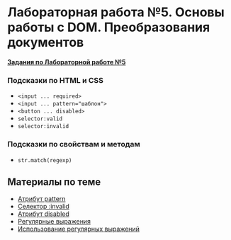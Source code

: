 # Лабораторная работа №5. Основы работы с DOM. Преобразования документов

**[Задания по Лабораторной работе №5](https://github.com/RSTU-Citg-Space/web_lab/blob/frontend/AVB/Lab_5_Forms/Task.md)**

### Подсказки по HTML и CSS

* `<input ... required>`
* `<input ... pattern="шаблон">`
* `<button ... disabled>`
* `selector:valid`
* `selector:invalid`

### Подсказки по свойствам и методам

* `str.match(regexp)`

## Материалы по теме

* [Атрибут pattern](https://developer.mozilla.org/en-US/docs/Web/HTML/Attributes/pattern)
* [Селектор :invalid](https://developer.mozilla.org/ru/docs/Web/CSS/:invalid)
* [Атрибут disabled](https://developer.mozilla.org/en-US/docs/Web/HTML/Attributes/disabled)
* [Регулярные выражения](https://developer.mozilla.org/ru/docs/Web/JavaScript/Guide/Regular_Expressions)
* [Использование регулярных выражений](https://learn.javascript.ru/regexp-methods)
